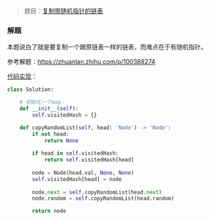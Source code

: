 > 题目：[复制带随机指针的链表](https://leetcode-cn.com/problems/copy-list-with-random-pointer/description/)

### 解题
本题说白了就是要复制一个跟原链表一样的链表，而难点在于有随机指针。

参考解题：https://zhuanlan.zhihu.com/p/100388274

[代码实现](solution.py)：
```py
class Solution:

    # 初始化一个map
    def __init__(self):
        self.visitedHash = {}

    def copyRandomList(self, head: 'Node') -> 'Node':
        if not head:
            return None
        
        if head in self.visitedHash:
            return self.visitedHash[head]
        
        node = Node(head.val, None, None)
        self.visitedHash[head] = node
        
        node.next = self.copyRandomList(head.next)
        node.random = self.copyRandomList(head.random)

        return node
```